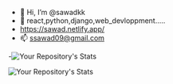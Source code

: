 - 👋 Hi, I’m @sawadkk
- 👀 react,python,django,web_devloppment.....
- https://sawad.netlify.app/
- 📫 ssawad09@gmail.com

-![Your Repository's Stats](https://github-readme-stats.vercel.app/api?username=sawadkk&show_icons=true)

![Your Repository's Stats](https://github-readme-stats.vercel.app/api/top-langs/?username=sawadkk&theme=black)


<!---
--->
